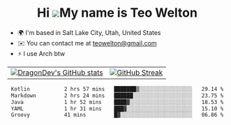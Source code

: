 <div align="center">
  
# Hi ![](https://user-images.githubusercontent.com/18350557/176309783-0785949b-9127-417c-8b55-ab5a4333674e.gif)My name is Teo Welton
</div>

*   🌍  I'm based in Salt Lake City, Utah, United States
*   ✉️  You can contact me at [teowelton@gmail.com](mailto:teowelton@gmail.com)
*   ⚡  I use Arch btw

<div align="center">

|||
|:-------------------------:|:-------------------------:|
| [![DragonDev's GitHub stats](https://github-readme-stats.vercel.app/api?username=DragonDev07&bg_color=1e1e2e&text_color=cdd6f4&icon_color=cba6f7&title_color=94e2d5)](https://github.com/DragonDev07) | [![GitHub Streak](https://streak-stats.demolab.com?user=DragonDev07&theme=catppuccin-mocha)](https://git.io/streak-stats) |

<!--START_SECTION:waka-->

```txt
Kotlin           2 hrs 57 mins   ███████▒░░░░░░░░░░░░░░░░░   29.14 %
Markdown         2 hrs 24 mins   ██████░░░░░░░░░░░░░░░░░░░   23.75 %
Java             1 hr 52 mins    ████▓░░░░░░░░░░░░░░░░░░░░   18.53 %
YAML             1 hr 31 mins    ███▓░░░░░░░░░░░░░░░░░░░░░   15.10 %
Groovy           41 mins         █▓░░░░░░░░░░░░░░░░░░░░░░░   06.86 %
```

<!--END_SECTION:waka-->

</div>

